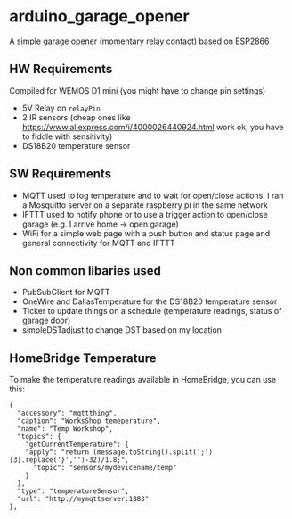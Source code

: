 # arduino_garage_opener
A simple garage opener (momentary relay contact) based on ESP2866

## HW Requirements
Compiled for WEMOS D1 mini (you might have to change pin settings)
- 5V Relay on `relayPin`
- 2 IR sensors (cheap ones like https://www.aliexpress.com/i/4000026440924.html work ok, you have to fiddle with sensitivity)
- DS18B20 temperature sensor
  
## SW Requirements
- MQTT used to log temperature and to wait for open/close actions. I ran a Mosquitto server on a separate raspberry pi in the same network
- IFTTT used to notify phone or to use a trigger action to open/close garage (e.g. I arrive home -> open garage)
- WiFi for a simple web page with a push button and status page and general connectivity for MQTT and IFTTT

## Non common libaries used
- PubSubClient for MQTT
- OneWire and DallasTemperature for the DS18B20 temperature sensor 
- Ticker to update things on a schedule (temperature readings, status of garage door)
- simpleDSTadjust to change DST based on my location

## HomeBridge Temperature
To make the temperature readings available in HomeBridge, you can use this:

```
{
  "accessory": "mqttthing",
  "caption": "WorksShop temeperature",
  "name": "Temp Workshop",
  "topics": {
    "getCurrentTemperature": {
    "apply": "return (message.toString().split(';')[3].replace('}','')-32)/1.8;",
      "topic": "sensors/mydevicename/temp"
    }
  },
  "type": "temperatureSensor",
  "url": "http://mymqttserver:1883"
},
```
